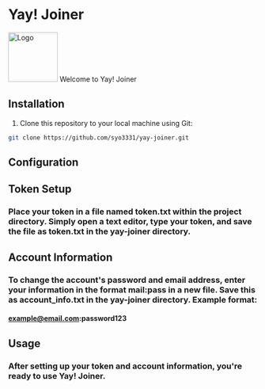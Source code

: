 # Yay! Joiner

<img src="http://syojp9999.starfree.jp/fileuploader/fileuploader/file-cia/%E3%82%B9%E3%82%AF%E3%83%AA%E3%83%BC%E3%83%B3%E3%82%B7%E3%83%A7%E3%83%83%E3%83%88%202024-03-09%20233401.png" alt="Logo" height="100px">
Welcome to Yay! Joiner

## Installation

1. Clone this repository to your local machine using Git:

```bash
git clone https://github.com/syo3331/yay-joiner.git
```

## Configuration
## Token Setup

### Place your token in a file named token.txt within the project directory. Simply open a text editor, type your token, and save the file as token.txt in the yay-joiner directory.
## Account Information

### To change the account's password and email address, enter your information in the format mail:pass in a new file. Save this as account_info.txt in the yay-joiner directory. Example format:

#### example@email.com:password123

## Usage

### After setting up your token and account information, you're ready to use Yay! Joiner. 

